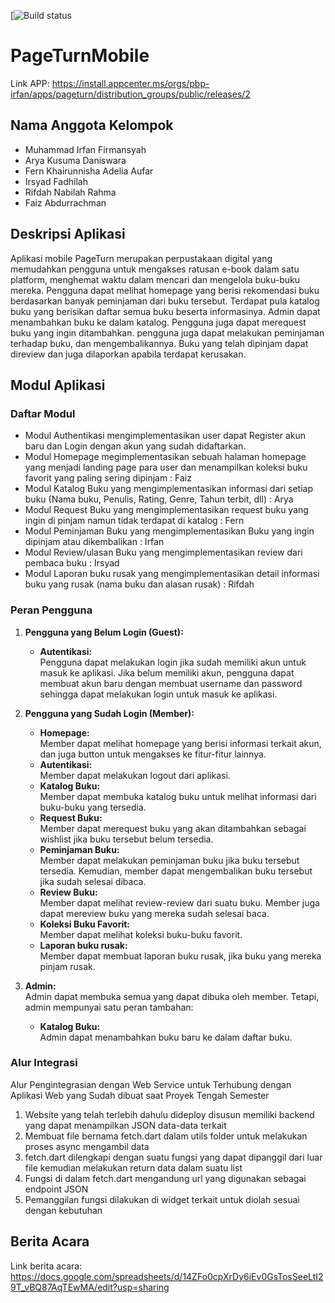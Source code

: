 [![Build status](https://build.appcenter.ms/v0.1/apps/8f7c9767-5048-41e8-b4ac-da318c7d5177/branches/main/badge)
# PageTurnMobile
Link APP: https://install.appcenter.ms/orgs/pbp-irfan/apps/pageturn/distribution_groups/public/releases/2


## Nama Anggota Kelompok

- Muhammad Irfan Firmansyah
- Arya Kusuma Daniswara
- Fern Khairunnisha Adelia Aufar
- Irsyad Fadhilah
- Rifdah Nabilah Rahma
- Faiz Abdurrachman

## Deskripsi Aplikasi

Aplikasi mobile PageTurn merupakan perpustakaan digital yang memudahkan pengguna untuk mengakses ratusan e-book dalam satu platform, menghemat waktu dalam mencari dan mengelola buku-buku mereka. Pengguna dapat melihat homepage yang berisi rekomendasi buku berdasarkan banyak peminjaman dari buku tersebut. Terdapat pula katalog buku yang berisikan daftar semua buku beserta informasinya. Admin dapat menambahkan buku ke dalam katalog. Pengguna juga dapat merequest buku yang ingin ditambahkan. pengguna juga dapat melakukan peminjaman terhadap buku, dan mengembalikannya. Buku yang telah dipinjam dapat direview dan juga dilaporkan apabila terdapat kerusakan.

## Modul Aplikasi

### Daftar Modul
- Modul Authentikasi mengimplementasikan user dapat Register akun baru dan Login dengan akun yang sudah didaftarkan.
- Modul Homepage megimplementasikan sebuah halaman homepage yang menjadi landing page para user dan menampilkan koleksi buku favorit yang paling sering dipinjam : Faiz 
- Modul Katalog Buku yang mengimplementasikan informasi dari setiap buku (Nama buku, Penulis, Rating, Genre, Tahun terbit, dll) : Arya
- Modul Request Buku yang mengimplementasikan request buku yang ingin di pinjam namun tidak terdapat di katalog : Fern
- Modul Peminjaman Buku yang mengimplementasikan Buku yang ingin dipinjam atau dikembalikan : Irfan
- Modul Review/ulasan Buku yang mengimplementasikan review dari pembaca buku : Irsyad
- Modul Laporan buku rusak yang mengimplementasikan detail informasi buku yang rusak (nama buku dan alasan rusak) : Rifdah

### Peran Pengguna

1. **Pengguna yang Belum Login (Guest):** <br>
    - **Autentikasi:** <br/>
      Pengguna dapat melakukan login jika sudah memiliki akun untuk masuk ke aplikasi. Jika belum memiliki akun, pengguna dapat membuat akun baru dengan membuat username dan password sehingga dapat melakukan login untuk masuk ke aplikasi.

2. **Pengguna yang Sudah Login (Member):** <br>
    - **Homepage:** <br/>
      Member dapat melihat homepage yang berisi informasi terkait akun, dan juga button untuk mengakses ke fitur-fitur lainnya.
    - **Autentikasi:** <br>
      Member dapat melakukan logout dari aplikasi.
    - **Katalog Buku:** <br>
      Member dapat membuka katalog buku untuk melihat informasi dari buku-buku yang tersedia.
    - **Request Buku:** <br>
      Member dapat merequest buku yang akan ditambahkan sebagai wishlist jika buku tersebut belum tersedia.
    - **Peminjaman Buku:** <br>
      Member dapat melakukan peminjaman buku jika buku tersebut tersedia. Kemudian, member dapat mengembalikan buku tersebut jika sudah selesai dibaca.
    - **Review Buku:** <br>
      Member dapat melihat review-review dari suatu buku. Member juga dapat mereview buku yang mereka sudah selesai baca. 
    - **Koleksi Buku Favorit:** <br>
      Member dapat melihat koleksi buku-buku favorit.   
    - **Laporan buku rusak:** <br>
      Member dapat membuat laporan buku rusak, jika buku yang mereka pinjam rusak.

3. **Admin:** <br>
   Admin dapat membuka semua yang dapat dibuka oleh member. Tetapi, admin mempunyai satu peran tambahan:
     - **Katalog Buku:** <br>
       Admin dapat menambahkan buku baru ke dalam daftar buku.

### Alur Integrasi 
Alur Pengintegrasian dengan Web Service untuk Terhubung dengan Aplikasi Web yang Sudah dibuat saat Proyek Tengah Semester

1. Website yang telah terlebih dahulu dideploy disusun memiliki backend yang dapat menampilkan JSON data-data terkait
2. Membuat file bernama fetch.dart dalam utils folder untuk melakukan proses async mengambil data
3. fetch.dart dilengkapi dengan suatu fungsi yang dapat dipanggil dari luar file kemudian melakukan return data dalam suatu list
4. Fungsi di dalam fetch.dart mengandung url yang digunakan sebagai endpoint JSON
5. Pemanggilan fungsi dilakukan di widget terkait untuk diolah sesuai dengan kebutuhan


## Berita Acara
Link berita acara: https://docs.google.com/spreadsheets/d/14ZFo0cpXrDy6iEv0GsTosSeeLtI29T_vBQ87AqTEwMA/edit?usp=sharing
